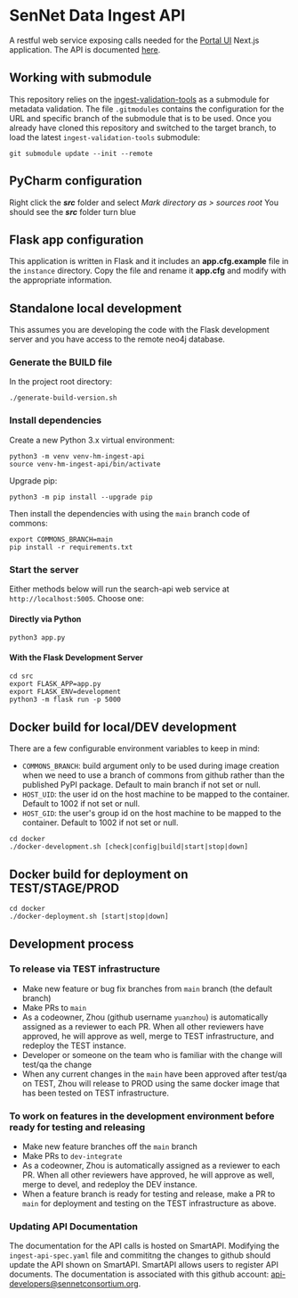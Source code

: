 # SenNet Data Ingest API

A restful web service exposing calls needed for the [Portal UI](https://github.com/sennetconsortium/portal-ui) Next.js application. The API is documented [here](https://smart-api.info/registry?q=@todo).

## Working with submodule

This repository relies on the [ingest-validation-tools](https://github.com/sennetconsortium/ingest-validation-tools) as a submodule for metadata validation. The
file `.gitmodules` contains the configuration for the URL and specific branch of the submodule that is to be used. Once
you already have cloned this repository and switched to the target branch, to load the latest `ingest-validation-tools` submodule:

```
git submodule update --init --remote
```


## PyCharm configuration
Right click the ***src*** folder and select *Mark directory as > sources root*
You should see the ***src*** folder turn blue

## Flask app configuration

This application is written in Flask and it includes an **app.cfg.example** file in the `instance` directory.  Copy the file and rename it **app.cfg** and modify  with the appropriate information.

## Standalone local development

This assumes you are developing the code with the Flask development server and you have access to the remote neo4j database.

### Generate the BUILD file

In the project root directory:

````
./generate-build-version.sh
````

### Install dependencies

Create a new Python 3.x virtual environment:

````
python3 -m venv venv-hm-ingest-api
source venv-hm-ingest-api/bin/activate
````

Upgrade pip:
````
python3 -m pip install --upgrade pip
````

Then install the dependencies with using the `main` branch code of commons:

````
export COMMONS_BRANCH=main
pip install -r requirements.txt
````

### Start the server

Either methods below will run the search-api web service at `http://localhost:5005`. Choose one:

#### Directly via Python

````
python3 app.py
````

#### With the Flask Development Server

````
cd src
export FLASK_APP=app.py
export FLASK_ENV=development
python3 -m flask run -p 5000
````

## Docker build for local/DEV development

There are a few configurable environment variables to keep in mind:

- `COMMONS_BRANCH`: build argument only to be used during image creation when we need to use a branch of commons from github rather than the published PyPI package. Default to main branch if not set or null.
- `HOST_UID`: the user id on the host machine to be mapped to the container. Default to 1002 if not set or null.
- `HOST_GID`: the user's group id on the host machine to be mapped to the container. Default to 1002 if not set or null.

```
cd docker
./docker-development.sh [check|config|build|start|stop|down]
```

## Docker build for deployment on TEST/STAGE/PROD

```
cd docker
./docker-deployment.sh [start|stop|down]
```

## Development process

### To release via TEST infrastructure
- Make new feature or bug fix branches from `main` branch (the default branch)
- Make PRs to `main`
- As a codeowner, Zhou (github username `yuanzhou`) is automatically assigned as a reviewer to each PR. When all other reviewers have approved, he will approve as well, merge to TEST infrastructure, and redeploy the TEST instance.
- Developer or someone on the team who is familiar with the change will test/qa the change
- When any current changes in the `main` have been approved after test/qa on TEST, Zhou will release to PROD using the same docker image that has been tested on TEST infrastructure.

### To work on features in the development environment before ready for testing and releasing
- Make new feature branches off the `main` branch
- Make PRs to `dev-integrate`
- As a codeowner, Zhou is automatically assigned as a reviewer to each PR. When all other reviewers have approved, he will approve as well, merge to devel, and redeploy the DEV instance.
- When a feature branch is ready for testing and release, make a PR to `main` for deployment and testing on the TEST infrastructure as above.



### Updating API Documentation

The documentation for the API calls is hosted on SmartAPI.  Modifying the `ingest-api-spec.yaml` file and commititng the changes to github should update the API shown on SmartAPI.  SmartAPI allows users to register API documents.  The documentation is associated with this github account: api-developers@sennetconsortium.org. 
